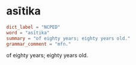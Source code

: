 # asītika

``` toml
dict_label = "NCPED"
word = "asītika"
summary = "of eighty years; eighty years old."
grammar_comment = "mfn."
```

of eighty years; eighty years old.


